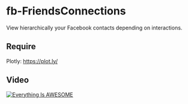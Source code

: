 # fb-FriendsConnections

View hierarchically your Facebook contacts depending on interactions.

## Require

Plotly: https://plot.ly/

## Video




[![Everything Is AWESOME](https://t8xheq.bn1302.livefilestore.com/y3miSnEapLlzYz4GUvieDiBDK_Eo16AHEQn7uq03FRCfKAQxZJhP6Nlu4nvzjjso3HUn32pWjn3s9FkdjhPfI-KG0NOdQTdResGOnGTxW5FbOl6aQH0ONJO6GyBdBn4ozoh5BKKUTKNFfPBXnAtHgLFrfM4LhD-LV9I7iibfSW7cEg/Immagine.jpg)](https://vimeo.com/201847502)

